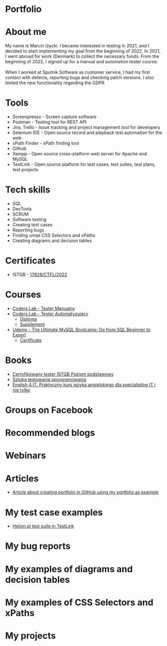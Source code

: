 # Portfolio

# About me
My name is Marcin Iżycki. I became interested in testing in 2021, and I decided to start implementing my goal from the beginning of 2022. 
In 2021, I went abroad for work (Denmark) to collect the necessary funds. From the beginning of 2022, I signed up for a manual and automation tester course.
</br></br>When I worked at Sputnik Software as customer service, I had my first contact with defects, reporting bugs and checking patch versions. I also tested the new functionality regarding the GDPR
# Tools
* Screenpresso - Screen capture software
* Postman - Testing tool for REST API
* Jira, Trello - Issue tracking and project management tool for developers
* Selenium IDE - Open source record and playback test automation for the web
* xPath Finder - xPath finding tool
* Github
* Xampp - Open source cross-platform web server for Apache and MySQL
* TestLink - Open source platform for test cases, test suites, test plans, test projects


# Tech skills
* SQL
* DevTools
* SCRUM
* Software testing
* Creating test cases
* Reporting bugs
* Finding uniqe CSS Selectors and xPaths
* Creating diagrams and decision tables

# Certificates
* ISTQB - [17828/CTFL/2022](https://drive.google.com/file/d/130iMR8cQP-UOOPS6pXFP4Ab74TvBlUQw/view?usp=share_link)

# Courses
* [Coders Lab - Tester Manualny](https://coderslab.pl/pl/tester-manualny)
* [Coders Lab - Tester Automatyzujący](https://coderslab.pl/pl/tester-automatyzujacy)
  * [Diploma](https://drive.google.com/file/d/13H142nht1O1Hgj9xbb7fqfzENUTuomNq/view?usp=sharing)
  * [Supplement](https://drive.google.com/file/d/13HTONO40a-kwrDDYAfvR_PKCk7n_UtYQ/view?usp=sharing)
* [Udemy - The Ultimate MySQL Bootcamp: Go from SQL Beginner to Expert](https://www.udemy.com/course/the-ultimate-mysql-bootcamp-go-from-sql-beginner-to-expert/)
  * [Certificate](https://drive.google.com/file/d/137L-V1iLzLXWruwus8sBaHCNENSzoYw9/view?usp=sharing)

# Books
* [Certyfikowany tester ISTQB Poziom podstawowy](https://helion.pl/ksiazki/certyfikowany-tester-istqb-poziom-podstawowy-adam-roman-lucjan-stapp,ctispv.htm#format/d)
* [Sztuka testowania oprogramowania](https://helion.pl/ksiazki/sztuka-testowania-oprogramowania-glenford-j-myers-corey-sandler-tom-badgett-tod,artteo.htm#format/d)
* [English 4 IT. Praktyczny kurs języka angielskiego dla specjalistów IT i nie tylko](https://helion.pl/ksiazki/english-4-it-praktyczny-kurs-jezyka-angielskiego-dla-specjalistow-it-i-nie-tylko-beata-blaszczyk,angivv.htm?from=ni#format/d)

# Groups on Facebook

# Recommended blogs

# Webinars

# Articles
* [Article about creating portfolio in GitHub using my portfolio as example](https://remigiuszbednarczyk.pl/portfolio-testera?fbclid=IwAR2jX5Kqys6g0o9xi0qkzqhDKy3p0hIHajaN8dO6NFyh5w1NwMnlQrq8-aQ)
# My test case examples
* [Helion.pl test suite in TestLink](https://drive.google.com/file/d/13NejpxvZra_th58sFhisVV06p4whJyiw/view?usp=share_link)

# My bug reports

# My examples of diagrams and decision tables

# My examples of CSS Selectors and xPaths

# My projects

